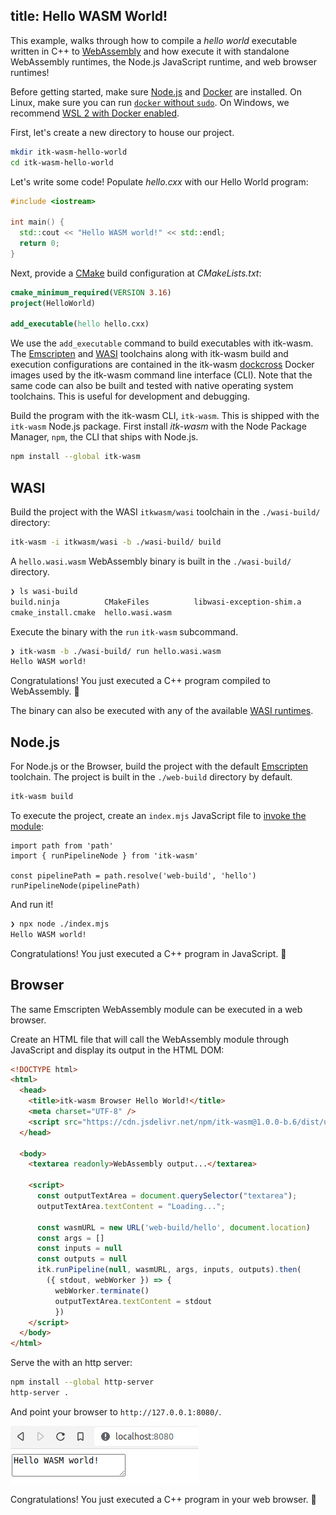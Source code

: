 title: Hello WASM World!
---

This example, walks through how to compile a *hello world* executable written in C++ to [WebAssembly](https://webassembly.org/) and how execute it with standalone WebAssembly runtimes, the Node.js JavaScript runtime, and web browser runtimes!

Before getting started, make sure [Node.js](https://nodejs.org/en/download/) and [Docker](https://docs.docker.com/install/) are installed. On Linux, make sure you can run [`docker` without `sudo`](https://askubuntu.com/questions/477551/how-can-i-use-docker-without-sudo). On Windows, we recommend [WSL 2 with Docker enabled](https://docs.docker.com/desktop/windows/wsl/).


First, let's create a new directory to house our project.

```sh
mkdir itk-wasm-hello-world
cd itk-wasm-hello-world
```

Let's write some code! Populate *hello.cxx* with our Hello World program:

```c++
#include <iostream>

int main() {
  std::cout << "Hello WASM world!" << std::endl;
  return 0;
}
```

Next, provide a [CMake](https://cmake.org/) build configuration at *CMakeLists.txt*:

```cmake
cmake_minimum_required(VERSION 3.16)
project(HelloWorld)

add_executable(hello hello.cxx)
```

We use the `add_executable` command to build executables with itk-wasm. The [Emscripten](https://kripken.github.io/emscripten-site/) and [WASI](https://github.com/WebAssembly/wasi-sdk) toolchains along with itk-wasm build and execution configurations are contained in the itk-wasm [dockcross](https://github.com/dockcross/dockcross) Docker images used by the itk-wasm command line interface (CLI).  Note that the same code can also be built and tested with native operating system toolchains. This is useful for development and debugging.

Build the program with the itk-wasm CLI, `itk-wasm`. This is shipped with the `itk-wasm` Node.js package. First install *itk-wasm* with the Node Package Manager, `npm`, the CLI that ships with Node.js.

```sh
npm install --global itk-wasm
```

## WASI

Build the project with the WASI `itkwasm/wasi` toolchain in the `./wasi-build/` directory:

```sh
itk-wasm -i itkwasm/wasi -b ./wasi-build/ build
```

A `hello.wasi.wasm` WebAssembly binary is built in the `./wasi-build/` directory.

```sh
❯ ls wasi-build
build.ninja          CMakeFiles          libwasi-exception-shim.a
cmake_install.cmake  hello.wasi.wasm
```

Execute the binary with the `run` `itk-wasm` subcommand.

```sh
❯ itk-wasm -b ./wasi-build/ run hello.wasi.wasm
Hello WASM world!
```

Congratulations! You just executed a C++ program compiled to WebAssembly. 🎉

The binary can also be executed with any of the available [WASI runtimes](https://github.com/mbasso/awesome-wasm#non-web-embeddings).

## Node.js

For Node.js or the Browser, build the project with the default [Emscripten](https://emscripten.org/) toolchain. The project is built in the `./web-build` directory by default.

```sh
itk-wasm build
```

To execute the project, create an `index.mjs` JavaScript file to [invoke the module](../api/node_pipelines.html):

```
import path from 'path'
import { runPipelineNode } from 'itk-wasm'

const pipelinePath = path.resolve('web-build', 'hello')
runPipelineNode(pipelinePath)
```

And run it!

```sh
❯ npx node ./index.mjs
Hello WASM world!
```

Congratulations! You just executed a C++ program in JavaScript. 🎉

## Browser

The same Emscripten WebAssembly module can be executed in a web browser.

Create an HTML file that will call the WebAssembly module through JavaScript and display
its output in the HTML DOM:

```html
<!DOCTYPE html>
<html>
  <head>
    <title>itk-wasm Browser Hello World!</title>
    <meta charset="UTF-8" />
    <script src="https://cdn.jsdelivr.net/npm/itk-wasm@1.0.0-b.6/dist/umd/itk-wasm.min.js"></script>
  </head>

  <body>
    <textarea readonly>WebAssembly output...</textarea>

    <script>
      const outputTextArea = document.querySelector("textarea");
      outputTextArea.textContent = "Loading...";

      const wasmURL = new URL('web-build/hello', document.location)
      const args = []
      const inputs = null
      const outputs = null
      itk.runPipeline(null, wasmURL, args, inputs, outputs).then(
        ({ stdout, webWorker }) => {
          webWorker.terminate()
          outputTextArea.textContent = stdout
          })
    </script>
  </body>
</html>
```

Serve the with an http server:

```sh
npm install --global http-server
http-server .
```

And point your browser to `http://127.0.0.1:8080/`.

![Hello WASM World!](./hello_wasm_world.png)

Congratulations! You just executed a C++ program in your web browser. 🎉
